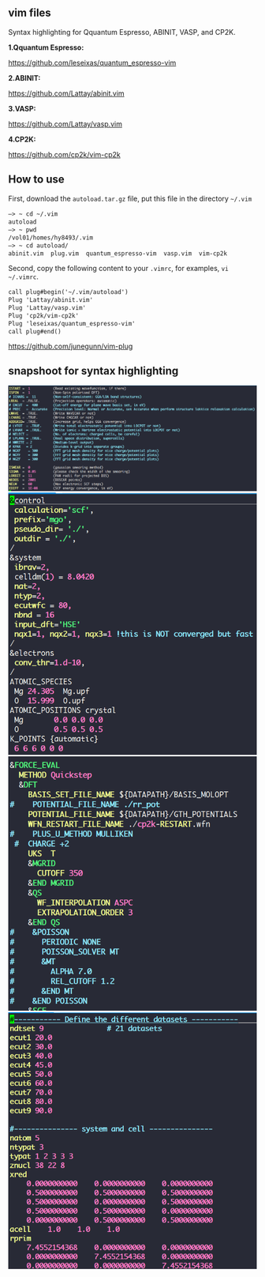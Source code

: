 ## vim files

Syntax highlighting for Qquantum Espresso, ABINIT, VASP, and CP2K. 

**1.Qquantum Espresso:**

https://github.com/leseixas/quantum_espresso-vim

**2.ABINIT:**

https://github.com/Lattay/abinit.vim

**3.VASP:**

https://github.com/Lattay/vasp.vim

**4.CP2K:**

https://github.com/cp2k/vim-cp2k


## How to use

First, download the `autoload.tar.gz` file, put this file in the directory `~/.vim `

```
—> ~ cd ~/.vim
autoload
—> ~ pwd
/vol01/homes/hy8493/.vim
—> ~ cd autoload/
abinit.vim  plug.vim  quantum_espresso-vim  vasp.vim  vim-cp2k
```
Second, copy the following content to your `.vimrc`, for examples, `vi ~/.vimrc`.
```
call plug#begin('~/.vim/autoload')
Plug 'Lattay/abinit.vim'
Plug 'Lattay/vasp.vim'
Plug 'cp2k/vim-cp2k'
Plug 'leseixas/quantum_espresso-vim'
call plug#end()
```

https://github.com/junegunn/vim-plug

## snapshoot for syntax highlighting

![vasp](./picture/vasp.png)
![qe](./picture/qe.png)
![cp2k](./picture/cp2k.png)
![abinit](./picture/abinit.png)
